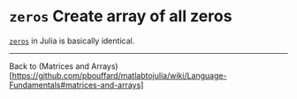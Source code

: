 # `zeros` Create array of all zeros

[`zeros`](https://docs.julialang.org/en/latest/base/arrays/#Base.zeros) in Julia is basically identical.

***

Back to (Matrices and Arrays)[https://github.com/pbouffard/matlabtojulia/wiki/Language-Fundamentals#matrices-and-arrays]